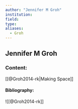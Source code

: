 ```yaml
---
author: "Jennifer M Groh"
institution:
field:
type:
aliases:
  - Groh
---
```


## Jennifer M Groh

### Content:
[[@Groh2014-rk|Making Space]]

#### Bibliography:

![[@Groh2014-rk]]